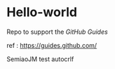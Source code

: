 # Hello-world

Repo to support the _GitHub Guides_

ref : https://guides.github.com/

SemiaoJM
test autocrlf